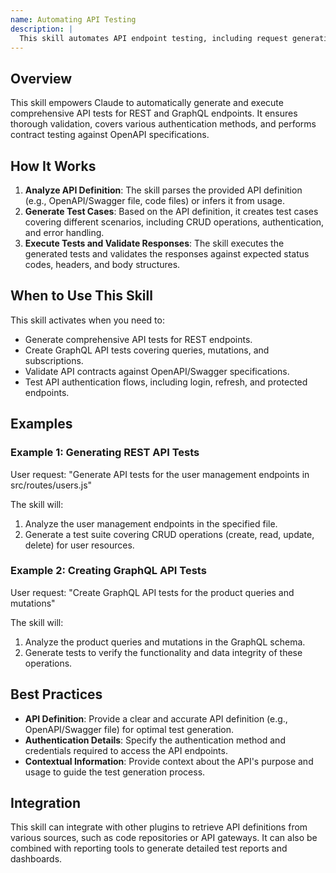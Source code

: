 ```yaml
---
name: Automating API Testing
description: |
  This skill automates API endpoint testing, including request generation, validation, and comprehensive test coverage for REST and GraphQL APIs. It is used when the user requests API testing, contract testing, or validation against OpenAPI specifications. The skill analyzes API endpoints and generates test suites covering CRUD operations, authentication flows, and security aspects. It also validates response status codes, headers, and body structure. Use this skill when the user mentions "API testing", "REST API tests", "GraphQL API tests", "contract tests", or "OpenAPI validation".
---
```


## Overview

This skill empowers Claude to automatically generate and execute comprehensive API tests for REST and GraphQL endpoints. It ensures thorough validation, covers various authentication methods, and performs contract testing against OpenAPI specifications.

## How It Works

1. **Analyze API Definition**: The skill parses the provided API definition (e.g., OpenAPI/Swagger file, code files) or infers it from usage.
2. **Generate Test Cases**: Based on the API definition, it creates test cases covering different scenarios, including CRUD operations, authentication, and error handling.
3. **Execute Tests and Validate Responses**: The skill executes the generated tests and validates the responses against expected status codes, headers, and body structures.

## When to Use This Skill

This skill activates when you need to:
- Generate comprehensive API tests for REST endpoints.
- Create GraphQL API tests covering queries, mutations, and subscriptions.
- Validate API contracts against OpenAPI/Swagger specifications.
- Test API authentication flows, including login, refresh, and protected endpoints.

## Examples

### Example 1: Generating REST API Tests

User request: "Generate API tests for the user management endpoints in src/routes/users.js"

The skill will:
1. Analyze the user management endpoints in the specified file.
2. Generate a test suite covering CRUD operations (create, read, update, delete) for user resources.

### Example 2: Creating GraphQL API Tests

User request: "Create GraphQL API tests for the product queries and mutations"

The skill will:
1. Analyze the product queries and mutations in the GraphQL schema.
2. Generate tests to verify the functionality and data integrity of these operations.

## Best Practices

- **API Definition**: Provide a clear and accurate API definition (e.g., OpenAPI/Swagger file) for optimal test generation.
- **Authentication Details**: Specify the authentication method and credentials required to access the API endpoints.
- **Contextual Information**: Provide context about the API's purpose and usage to guide the test generation process.

## Integration

This skill can integrate with other plugins to retrieve API definitions from various sources, such as code repositories or API gateways. It can also be combined with reporting tools to generate detailed test reports and dashboards.